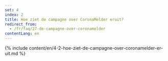 ```yaml
---
set: 4
index: 2
title: Hoe ziet de campagne over CoronaMelder eruit?
redirect_from: 
  - /fr/faq/27-de-campagne-over-coronamelder
contentLang: en
---
```

{% include content/en/4-2-hoe-ziet-de-campagne-over-coronamelder-er-uit.md %}

